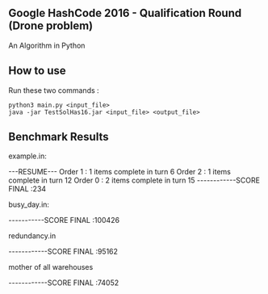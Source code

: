 ## Google HashCode 2016 - Qualification Round (Drone problem)

An Algorithm in Python

## How to use

Run these two commands :

    python3 main.py <input_file>
    java -jar TestSolHas16.jar <input_file> <output_file>

## Benchmark Results

example.in:

---RESUME---
Order 1 : 1 items complete in turn 6
Order 2 : 1 items complete in turn 12
Order 0 : 2 items complete in turn 15
------------SCORE FINAL :234

busy_day.in:

-----------SCORE FINAL :100426

redundancy.in

------------SCORE FINAL :95162

mother of all warehouses

------------SCORE FINAL :74052
